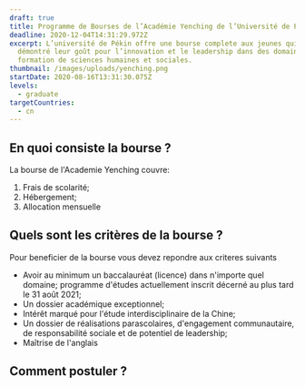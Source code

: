 ```yaml
---
draft: true
title: Programme de Bourses de l’Académie Yenching de l’Université de Pékin
deadline: 2020-12-04T14:31:29.972Z
excerpt: L’université de Pékin offre une bourse complete aux jeunes qui ont
  démontré leur goût pour l’innovation et le leadership dans des domaines de
  formation de sciences humaines et sociales.
thumbnail: /images/uploads/yenching.png
startDate: 2020-08-16T13:31:30.075Z
levels:
  - graduate
targetCountries:
  - cn
---
```

## En quoi consiste la bourse ?

La bourse de l'Academie Yenching couvre:

1. Frais de scolarité;
2. Hébergement;
3. Allocation mensuelle

## Quels sont les critères de la bourse ?

Pour beneficier de la bourse vous devez repondre aux criteres suivants 

* Avoir au minimum un baccalauréat (licence) dans n'importe quel domaine; programme d'études actuellement inscrit décerné au plus tard le 31 août 2021;
* Un dossier académique exceptionnel;
* Intérêt marqué pour l'étude interdisciplinaire de la Chine;
* Un dossier de réalisations parascolaires, d'engagement communautaire, de responsabilité sociale et de potentiel de leadership;
* Maîtrise de l'anglais

## Comment postuler ?